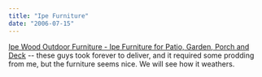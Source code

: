 ```yaml
---
title: "Ipe Furniture"
date: "2006-07-15"
---
```


[Ipe Wood Outdoor Furniture - Ipe Furniture for Patio, Garden, Porch and Deck](http://www.ipe-furniture.com/ "Ipe Wood Outdoor Furniture - Ipe Furniture for Patio, Garden, Porch and Deck") -- these guys took forever to deliver, and it required some prodding from me, but the furniture seems nice. We will see how it weathers.
